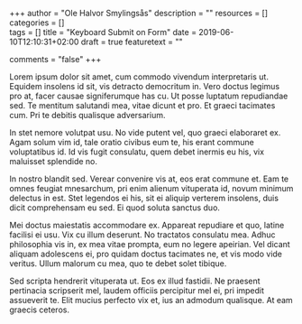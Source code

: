 +++
author = "Ole Halvor Smylingsås"
description = ""
resources = []
categories = []  
tags = []
title = "Keyboard Submit on Form"
date = 2019-06-10T12:10:31+02:00
draft = true
featuretext = ""

comments = "false"
+++

Lorem ipsum dolor sit amet, cum commodo vivendum interpretaris ut. Equidem insolens id sit, vis detracto democritum in. Vero doctus legimus pro at, facer causae signiferumque has cu. Ut posse luptatum repudiandae sed. Te mentitum salutandi mea, vitae dicunt et pro. Et graeci tacimates cum. Pri te debitis qualisque adversarium.

In stet nemore volutpat usu. No vide putent vel, quo graeci elaboraret ex. Agam solum vim id, tale oratio civibus eum te, his erant commune voluptatibus id. Id vis fugit consulatu, quem debet inermis eu his, vix maluisset splendide no.

In nostro blandit sed. Verear convenire vis at, eos erat commune et. Eam te omnes feugiat mnesarchum, pri enim alienum vituperata id, novum minimum delectus in est. Stet legendos ei his, sit ei aliquip verterem insolens, duis dicit comprehensam eu sed. Ei quod soluta sanctus duo.

Mei doctus maiestatis accommodare ex. Appareat repudiare et quo, latine facilisi ei usu. Vix cu illum deserunt. No tractatos consulatu mea. Adhuc philosophia vis in, ex mea vitae prompta, eum no legere apeirian. Vel dicant aliquam adolescens ei, pro quidam doctus tacimates ne, et vis modo vide veritus. Ullum malorum cu mea, quo te debet solet tibique.

Sed scripta hendrerit vituperata ut. Eos ex illud fastidii. Ne praesent pertinacia scripserit mel, laudem officiis percipitur mel ei, pri impedit assueverit te. Elit mucius perfecto vix et, ius an admodum qualisque. At eam graecis ceteros.